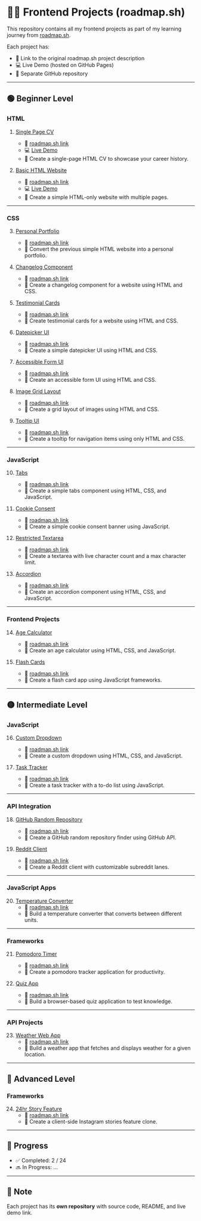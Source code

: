 # 🚀🌐 Frontend Projects (roadmap.sh)

This repository contains all my frontend projects as part of my learning journey from [roadmap.sh](https://roadmap.sh/frontend).

Each project has:
- 📌 Link to the original roadmap.sh project description  
- 💻 Live Demo (hosted on GitHub Pages)  
- 📂 Separate GitHub repository  

---

## 🟢 Beginner Level

### HTML
1. [Single Page CV](https://github.com/a4abhishekkmr/Single-Page-CV)  
   - 📌 [roadmap.sh link](https://roadmap.sh/projects/single-page-cv)  
   - 💻 [Live Demo](https://a4abhishekkmr.github.io/Single-Page-CV/)  
   - 📝 Create a single-page HTML CV to showcase your career history.  

2. [Basic HTML Website](https://github.com/a4abhishekkmr/Basic-HTML-Website)
   - 📌 [roadmap.sh link](https://roadmap.sh/projects/basic-html-website)
   - 💻 [Live Demo](https://a4abhishekkmr.github.io/Basic-HTML-Website/)  
   - 📝 Create a simple HTML-only website with multiple pages.  

---

### CSS
3. [Personal Portfolio](#)  
   - 📌 [roadmap.sh link](https://roadmap.sh/projects/portfolio-website)  
   - 📝 Convert the previous simple HTML website into a personal portfolio.  

4. [Changelog Component](#)  
   - 📌 [roadmap.sh link](https://roadmap.sh/projects/changelog-component)  
   - 📝 Create a changelog component for a website using HTML and CSS.  

5. [Testimonial Cards](#)  
   - 📌 [roadmap.sh link](https://roadmap.sh/projects/testimonial-cards)  
   - 📝 Create testimonial cards for a website using HTML and CSS.  

6. [Datepicker UI](#)  
   - 📌 [roadmap.sh link](https://roadmap.sh/projects/datepicker-ui)  
   - 📝 Create a simple datepicker UI using HTML and CSS.  

7. [Accessible Form UI](#)  
   - 📌 [roadmap.sh link](https://roadmap.sh/projects/accessible-form-ui)  
   - 📝 Create an accessible form UI using HTML and CSS.  

8. [Image Grid Layout](#)  
   - 📌 [roadmap.sh link](https://roadmap.sh/projects/image-grid)  
   - 📝 Create a grid layout of images using HTML and CSS.  

9. [Tooltip UI](#)  
   - 📌 [roadmap.sh link](https://roadmap.sh/projects/tooltip-ui)  
   - 📝 Create a tooltip for navigation items using only HTML and CSS.  

---

### JavaScript
10. [Tabs](#)  
    - 📌 [roadmap.sh link](https://roadmap.sh/projects/simple-tabs)  
    - 📝 Create a simple tabs component using HTML, CSS, and JavaScript.  

11. [Cookie Consent](#)  
    - 📌 [roadmap.sh link](https://roadmap.sh/projects/cookie-consent)  
    - 📝 Create a simple cookie consent banner using JavaScript.  

12. [Restricted Textarea](#)  
    - 📌 [roadmap.sh link](https://roadmap.sh/projects/restricted-textarea)  
    - 📝 Create a textarea with live character count and a max character limit.  

13. [Accordion](#)  
    - 📌 [roadmap.sh link](https://roadmap.sh/projects/accordion)  
    - 📝 Create an accordion component using HTML, CSS, and JavaScript.  

---

### Frontend Projects
14. [Age Calculator](#)  
    - 📌 [roadmap.sh link](https://roadmap.sh/projects/age-calculator)  
    - 📝 Create an age calculator using HTML, CSS, and JavaScript.  

15. [Flash Cards](#)  
    - 📌 [roadmap.sh link](https://roadmap.sh/projects/flash-cards)  
    - 📝 Create a flash card app using JavaScript frameworks.  

---

## 🟡 Intermediate Level

### JavaScript
16. [Custom Dropdown](#)  
    - 📌 [roadmap.sh link](https://roadmap.sh/projects/custom-dropdown)  
    - 📝 Create a custom dropdown using HTML, CSS, and JavaScript.  

17. [Task Tracker](#)  
    - 📌 [roadmap.sh link](https://roadmap.sh/projects/task-tracker)  
    - 📝 Create a task tracker with a to-do list using JavaScript.  

---

### API Integration
18. [GitHub Random Repository](#)  
    - 📌 [roadmap.sh link](https://roadmap.sh/projects/github-random-repo)  
    - 📝 Create a GitHub random repository finder using GitHub API.  

19. [Reddit Client](#)  
    - 📌 [roadmap.sh link](https://roadmap.sh/projects/reddit-client)  
    - 📝 Create a Reddit client with customizable subreddit lanes.  

---

### JavaScript Apps
20. [Temperature Converter](#)  
    - 📌 [roadmap.sh link](https://roadmap.sh/projects/temperature-converter)  
    - 📝 Build a temperature converter that converts between different units.  

---

### Frameworks
21. [Pomodoro Timer](#)  
    - 📌 [roadmap.sh link](https://roadmap.sh/projects/pomodoro-timer)  
    - 📝 Create a pomodoro tracker application for productivity.  

22. [Quiz App](#)  
    - 📌 [roadmap.sh link](https://roadmap.sh/projects/quiz-app)  
    - 📝 Build a browser-based quiz application to test knowledge.  

---

### API Projects
23. [Weather Web App](#)  
    - 📌 [roadmap.sh link](https://roadmap.sh/projects/weather-app)  
    - 📝 Build a weather app that fetches and displays weather for a given location.  

---

## 🔴 Advanced Level

### Frameworks
24. [24hr Story Feature](#)  
    - 📌 [roadmap.sh link](https://roadmap.sh/projects/story-feature)  
    - 📝 Create a client-side Instagram stories feature clone.  

---

## 🚀 Progress
- ✅ Completed: 2 / 24  
- 🔜 In Progress: ...

---

## 📌 Note
Each project has its **own repository** with source code, README, and live demo link.
